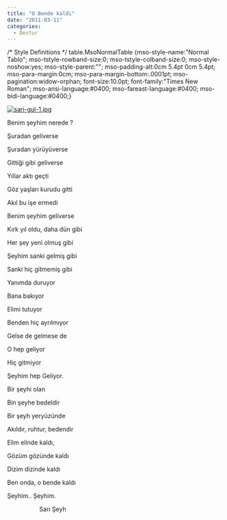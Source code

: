 ```yaml
---
title: "O Bende kaldı"
date: "2011-03-11"
categories: 
  - Destur
---
```


/\* Style Definitions \*/ table.MsoNormalTable {mso-style-name:"Normal Tablo"; mso-tstyle-rowband-size:0; mso-tstyle-colband-size:0; mso-style-noshow:yes; mso-style-parent:""; mso-padding-alt:0cm 5.4pt 0cm 5.4pt; mso-para-margin:0cm; mso-para-margin-bottom:.0001pt; mso-pagination:widow-orphan; font-size:10.0pt; font-family:"Times New Roman"; mso-ansi-language:#0400; mso-fareast-language:#0400; mso-bidi-language:#0400;}

[![sari-gul-1.jpg](/uploads/2011/03/sari-gul-1.jpg)](/uploads/2011/03/sari-gul-1.jpg "sari-gul-1.jpg")

Benim şeyhim nerede ?

Şuradan geliverse

Şuradan yürüyüverse

Gittiği gibi geliverse

Yıllar aktı geçti

Göz yaşları kurudu gitti

Akıl bu işe ermedi

Benim şeyhim geliverse

Kırk yıl oldu, daha dün gibi

Her şey yeni olmuş gibi

Şeyhim sanki gelmiş gibi

Sanki hiç gitmemiş gibi

Yanımda duruyor

Bana bakıyor

Elimi tutuyor

Benden hiç ayrılmıyor

Gelse de gelmese de

O hep geliyor

Hiç gitmiyor

Şeyhim hep Geliyor.

Bir şeyhi olan

Bin şeyhe bedeldir

Bir şeyh yeryüzünde

Akıldır, ruhtur, bedendir

Elim elinde kaldı,

Gözüm gözünde kaldı

Dizim dizinde kaldı

Ben onda, o bende kaldı

Şeyhim.. Şeyhim.

                   Sarı Şeyh
